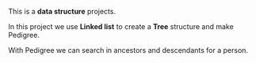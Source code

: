 <p>This is a <b>data structure</b> projects.</p>

<p>In this project we use <b>Linked list</b> to create a <b>Tree</b> structure and make </b>Pedigree</b>.</p>

<p>With Pedigree we can search in ancestors and descendants for a person.</p>
